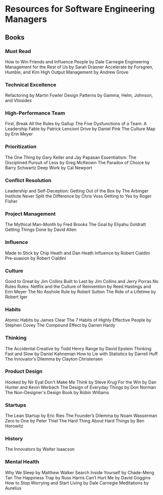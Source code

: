 # Resources for Software Engineering Managers
## Books
### Must Read
How to Win Friends and Influence People by Dale Carnegie
Engineering Management for the Rest of Us by Sarah Drasner
Accelerate by Forsgren, Humble, and Kim
High Output Management by Andrew Grove

### Technical Excellence
Refactoring by Martin Fowler
Design Patterns by Gamma, Helm, Johnson, and Vlissides

### High-Performance Team
First, Break All the Rules by Gallup
The Five Dysfunctions of a Team: A Leadership Fable by Patrick Lencioni
Drive by Daniel Pink
The Culture Map by Erin Meyer

### Prioritization
The One Thing by Gary Keller and Jay Papasan
Essentialism: The Disciplined Pursuit of Less by Greg McKeown
The Paradox of Choice by Barry Schwartz
Deep Work by Cal Newport

### Conflict Resolution
Leadership and Self-Deception: Getting Out of the Box by The Arbinger Institute
Never Split the Difference by Chris Voss
Getting to Yes by Roger Fisher

### Project Management
The Mythical Man-Month by Fred Brooks
The Goal by Eliyahu Goldratt
Getting Things Done by David Allen

### Influence
Made to Stick by Chip Heath and Dan Heath
Influence by Robert Cialdini
Pre-suasion by Robert Cialdini

### Culture
Good to Great by Jim Collins
Built to Last by Jim Collins and Jerry Porras
No Rules Rules: Netflix and the Culture of Reinvention by Reed Hastings and Erin Meyer
The No Asshole Rule by Robert Sutton
The Ride of a Lifetime by Robert Iger

### Habits
Atomic Habits by James Clear
The 7 Habits of Highly Effective People by Stephen Covey
The Compound Effect by Darren Hardy

### Thinking
The Accidental Creative by Todd Henry
Range by David Epstein
Thinking Fast and Slow by Daniel Kahneman
How to Lie with Statistics by Darrell Huff
The Innovator’s Dilemma by Clayton Christensen

### Product Design
Hooked by Nir Eyal
Don't Make Me Think by Steve Krug
For the Win by Dan Hunter and Kevin Werbach
The Design of Everyday Things by Don Norman
The Non-Designer's Design Book by Robin Williams

### Startups
The Lean Startup by Eric Ries
The Founder’s Dilemma by Noam Wasserman
Zero to One by Peter Thiel
The Hard Thing About Hard Things by Ben Horowitz

### History
The Innovators by Walter Isaacson

### Mental Health
Why We Sleep by Matthew Walker
Search Inside Yourself by Chade-Meng Tan
The Happiness Trap by Russ Harris
Can’t Hurt Me by David Goggins
How to Stop Worrying and Start Living by Dale Carnegie
Meditations by Aurelius

